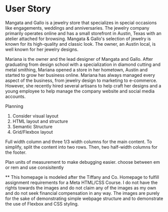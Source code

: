 # User Story

Mangata and Gallo is a jewelry store that specializes in special occasions like engagements, weddings and anniversaries. The jewelry company primarily operates online and has a small storefront in Austin, Texas with an atelier attached for browsing. Mangata & Gallo's selection of jewelry is known for its high-quality and classic look. The owner, an Austin local, is well known for her jewelry designs.

Mariana is the owner and the lead designer of Mangata and Gallo. After graduating from design school with a specialization in diamond cutting and metal smithing, Mariana opened a store in her hometown, Austin and started to grow her business online. Mariana has always managed every aspect of the business, from jewelry design to marketing to e-commerce. However, she recently hired several artisans to help craft her designs and a young employee to help manage the company website and social media accounts.

Planning

1. Consider visual layout
2. HTML layout and structure
3. Semantic Structure
4. Grid/Flexbox layout

Full width column and three 1/3 width columns for the main content.
To simplify, split the content into two rows.
Then, two half-width columns for the footer.

Plan units of measurement to make debugging easier.
choose between em or rem and use consisitently

\*\* This homepage is modeled after the Tiffany and Co. Homepage to fulfill assignment requirements for a Meta HTML/CSS Course. I do not have the rights towards the images and do not claim any of the images as my own and do not seek financial compensation in any way. The images are purely for the sake of demonstrating simple webpage structure and to demonstrate the use of Flexbox and CSS styling.
